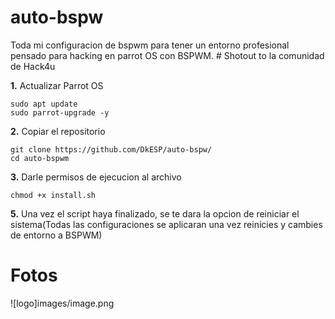 # auto-bspw
Toda mi configuracion de bspwm para tener un entorno profesional pensado para hacking en parrot OS con BSPWM. # Shotout to la comunidad de Hack4u

**1.** Actualizar Parrot OS
```
sudo apt update
sudo parrot-upgrade -y
```
**2.** Copiar el repositorio
```
git clone https://github.com/DkESP/auto-bspw/
cd auto-bspwm
```
**3.** Darle permisos de ejecucion al archivo
```
chmod +x install.sh
```
**5.** Una vez el script haya finalizado, se te dara la opcion de reiniciar el sistema(Todas las configuraciones se aplicaran una vez reinicies y cambies de entorno a BSPWM)

# Fotos
![logo]images/image.png
